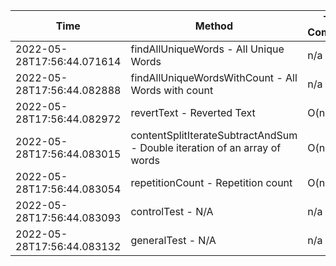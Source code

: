 | Time | Method | Time Complexity | Space Complexity | Repetitions | Java Duration | Kotlin Duration | Machine |
|---|---|-----------------|---|---|---|---|---|
| 2022-05-28T17:56:44.071614 | findAllUniqueWords - All Unique Words | n/a             | n/a | 10000 | 2235 | 2197 | Prototype |
| 2022-05-28T17:56:44.082888 | findAllUniqueWordsWithCount - All Words with count | n/a             | n/a | 10000 | 1424 | 1985 | Prototype |
| 2022-05-28T17:56:44.082972 | revertText - Reverted Text | O(n)            | O(1) | 10000 | 269 | 481 | Prototype |
| 2022-05-28T17:56:44.083015 | contentSplitIterateSubtractAndSum - Double iteration of an array of words | O(n^2)          | O(1) | 10000 | 1344 | 2437 | Prototype |
| 2022-05-28T17:56:44.083054 | repetitionCount - Repetition count | O(n^2)          | O(1) | 10000 | 2314 | 2489 | Prototype |
| 2022-05-28T17:56:44.083093 | controlTest - N/A | n/a             | n/a | 10000 | 751 | 590 | Prototype |
| 2022-05-28T17:56:44.083132 | generalTest - N/A | n/a             | n/a | 10000 | 216 | 184 | Prototype |
